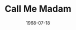---
title: Call Me Madam
date: 1968-07-18
closing_date: 1968-07-27
layout: productions
featured_image: 
image_caption:
image_credit:
playbill:
category:
Theatre: Theatre Jacksonville
Venue: Little Theatre
cast:
  Mrs. Sally Adams: Pamela Garmon
  Congressman Wilkins: Bob Hilgenberg
  Henry Gibson: Ham Waddell
  Kenneth Gibson: Gary Varnadore
  Stella Phillips: Elise Hallowes
  Senator Brockbank: Ray Navorre
  Senator Gallagher: Herb Marks
  Cosmo Constantine: Edward Doe
  Pemberton Maxwell: Jack Masters
  Hugo Tantinnin: John Walker
  Sebastian Sebastian: Walter Hyams
  Princess Maria: Fay Griffin
  Lady in Waiting: Lois Navarre
  Champion: Dick Kerekes
  The Guy: Bob Conine
  Grand Duchess Sophie: Mary Coyle
  Grand Duke Otto: Bill McGhee
  Ensemble: 
    - Betty Lou Burket
    - Diane Catherwood
    - Paulette Dietrich
    - Charles Dorman
    - Bruce Galloway
    - Mary Ruth Galloway
    - Bonnie Hiltabidle
    - Rea Jarchower
    - Jinny Kordek
    - Harriett Leathem
    - Jeanne Marie Lee
    - Shirley Lightbody
    - Carol Ann Lucas
    - Hal McIntyre
    - Harriet Miltenberg
    - Conrad Peterson
    - James Raney
    - Michael Ryan
    - Rike Wensing
crew:
  Director: Robert Knowles
  Choreographer: Bob Conine
  Set Design: Phil Fitzpatrick
  Musical Director: Rosalind McCall
  Stage Manager: Ron Griffis
  Assistant Stage Manager: 
    - Fernando Velandia
    - Ham Waddell
  Costumes: 
    - Nancy Fitzpatrick
    - Mary Coyle
  Properties:
    - Katy Raven
    - Judy DeSane
    - Gladys Dale
    - Esther Barnes
    - Mary Ellen Calhoun
  Lighting: 
    - Bill Bacon
    - Frank Berman
  Follow Spot: Maria Alarcon
  Scenery:
    - Mary Ellen Calhoun
    - Katy Raven
    - Nancy Fitzpatrick
    - Suzanne Lanier
    - Suzie Knowles
    - Norma Patrick
    - Robin Knowles
  Running Crew:
    - Mary Ellen Calhoun
    - John Glass
    - David Whitfield
    - Loren Murray
    - Ham Waddell
    - Ted Hutton
    - Bob Larson
    - Bobby Jewett
    - Norma Patrick
    - Suzanne Lanier
  Publicity: 
    - Lois Navarre
    - Cindy Waddell
    - Carol Lucas
orchestra:
  Piano: Rosalind McCall
  Organ: Scott McCall
  Percussion: Jack Mattison
external_links:
---